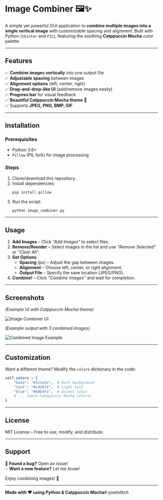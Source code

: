 # **Image Combiner** 🖼️✨  

A simple yet powerful GUI application to **combine multiple images into a single vertical image** with customizable spacing and alignment. Built with Python (`tkinter` and `PIL`), featuring the soothing **Catppuccin Mocha** color palette.  

---

## **Features**  
✅ **Combine images vertically** into one output file  
✅ **Adjustable spacing** between images  
✅ **Alignment options** (left, center, right)  
✅ **Drag-and-drop-like UI** (add/remove images easily)  
✅ **Progress bar** for visual feedback  
✅ **Beautiful Catppuccin Mocha theme** 🎨  
✅ Supports **JPEG, PNG, BMP, GIF**  

---

## **Installation**  

### **Prerequisites**  
- Python 3.6+  
- `Pillow` (PIL fork) for image processing  

### **Steps**  
1. Clone/download this repository.  
2. Install dependencies:  
   ```sh
   pip install pillow
   ```
3. Run the script:  
   ```sh
   python image_combiner.py
   ```

---

## **Usage**  
1. **Add Images** – Click *"Add Images"* to select files.  
2. **Remove/Reorder** – Select images in the list and use *"Remove Selected"* or *"Clear All"*.  
3. **Set Options**  
   - **Spacing** (px) – Adjust the gap between images.  
   - **Alignment** – Choose left, center, or right alignment.  
   - **Output File** – Specify the save location (JPEG/PNG).  
4. **Combine!** – Click *"Combine Images"* and wait for completion.  

---

## **Screenshots**  
*(Example UI with Catppuccin Mocha theme)*  

![Image Combiner UI](https://via.placeholder.com/800x600/1e1e2e/cdd6f4?text=Image+Combiner+UI+Preview)  

*(Example output with 3 combined images)*  

![Combined Image Example](https://via.placeholder.com/600x800/313244/a6adc8?text=Combined+Image+Example)  

---

## **Customization**  
Want a different theme? Modify the `colors` dictionary in the code:  
```python
self.colors = {
    "base": "#1e1e2e",  # Dark background
    "text": "#cdd6f4",  # Light text
    "blue": "#89b4fa",  # Accent color
    # ... (more Catppuccin Mocha colors)
}
```

---

## **License**  
MIT License – Free to use, modify, and distribute.  

---

## **Support**  
🐞 **Found a bug?** Open an issue!  
💡 **Want a new feature?** Let me know!  

Enjoy combining images! 🚀  

---  
**Made with ❤️ using Python & Catppuccin Mocha**# pixelstitch
